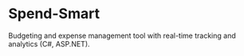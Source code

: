 # Spend-Smart
Budgeting and expense management tool with real-time tracking and  analytics (C#, ASP.NET).
